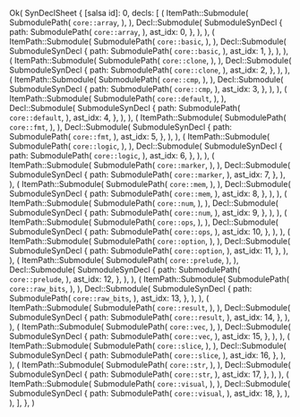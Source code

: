 Ok(
    SynDeclSheet {
        [salsa id]: 0,
        decls: [
            (
                ItemPath::Submodule(
                    SubmodulePath(
                        `core::array`,
                    ),
                ),
                Decl::Submodule(
                    SubmoduleSynDecl {
                        path: SubmodulePath(
                            `core::array`,
                        ),
                        ast_idx: 0,
                    },
                ),
            ),
            (
                ItemPath::Submodule(
                    SubmodulePath(
                        `core::basic`,
                    ),
                ),
                Decl::Submodule(
                    SubmoduleSynDecl {
                        path: SubmodulePath(
                            `core::basic`,
                        ),
                        ast_idx: 1,
                    },
                ),
            ),
            (
                ItemPath::Submodule(
                    SubmodulePath(
                        `core::clone`,
                    ),
                ),
                Decl::Submodule(
                    SubmoduleSynDecl {
                        path: SubmodulePath(
                            `core::clone`,
                        ),
                        ast_idx: 2,
                    },
                ),
            ),
            (
                ItemPath::Submodule(
                    SubmodulePath(
                        `core::cmp`,
                    ),
                ),
                Decl::Submodule(
                    SubmoduleSynDecl {
                        path: SubmodulePath(
                            `core::cmp`,
                        ),
                        ast_idx: 3,
                    },
                ),
            ),
            (
                ItemPath::Submodule(
                    SubmodulePath(
                        `core::default`,
                    ),
                ),
                Decl::Submodule(
                    SubmoduleSynDecl {
                        path: SubmodulePath(
                            `core::default`,
                        ),
                        ast_idx: 4,
                    },
                ),
            ),
            (
                ItemPath::Submodule(
                    SubmodulePath(
                        `core::fmt`,
                    ),
                ),
                Decl::Submodule(
                    SubmoduleSynDecl {
                        path: SubmodulePath(
                            `core::fmt`,
                        ),
                        ast_idx: 5,
                    },
                ),
            ),
            (
                ItemPath::Submodule(
                    SubmodulePath(
                        `core::logic`,
                    ),
                ),
                Decl::Submodule(
                    SubmoduleSynDecl {
                        path: SubmodulePath(
                            `core::logic`,
                        ),
                        ast_idx: 6,
                    },
                ),
            ),
            (
                ItemPath::Submodule(
                    SubmodulePath(
                        `core::marker`,
                    ),
                ),
                Decl::Submodule(
                    SubmoduleSynDecl {
                        path: SubmodulePath(
                            `core::marker`,
                        ),
                        ast_idx: 7,
                    },
                ),
            ),
            (
                ItemPath::Submodule(
                    SubmodulePath(
                        `core::mem`,
                    ),
                ),
                Decl::Submodule(
                    SubmoduleSynDecl {
                        path: SubmodulePath(
                            `core::mem`,
                        ),
                        ast_idx: 8,
                    },
                ),
            ),
            (
                ItemPath::Submodule(
                    SubmodulePath(
                        `core::num`,
                    ),
                ),
                Decl::Submodule(
                    SubmoduleSynDecl {
                        path: SubmodulePath(
                            `core::num`,
                        ),
                        ast_idx: 9,
                    },
                ),
            ),
            (
                ItemPath::Submodule(
                    SubmodulePath(
                        `core::ops`,
                    ),
                ),
                Decl::Submodule(
                    SubmoduleSynDecl {
                        path: SubmodulePath(
                            `core::ops`,
                        ),
                        ast_idx: 10,
                    },
                ),
            ),
            (
                ItemPath::Submodule(
                    SubmodulePath(
                        `core::option`,
                    ),
                ),
                Decl::Submodule(
                    SubmoduleSynDecl {
                        path: SubmodulePath(
                            `core::option`,
                        ),
                        ast_idx: 11,
                    },
                ),
            ),
            (
                ItemPath::Submodule(
                    SubmodulePath(
                        `core::prelude`,
                    ),
                ),
                Decl::Submodule(
                    SubmoduleSynDecl {
                        path: SubmodulePath(
                            `core::prelude`,
                        ),
                        ast_idx: 12,
                    },
                ),
            ),
            (
                ItemPath::Submodule(
                    SubmodulePath(
                        `core::raw_bits`,
                    ),
                ),
                Decl::Submodule(
                    SubmoduleSynDecl {
                        path: SubmodulePath(
                            `core::raw_bits`,
                        ),
                        ast_idx: 13,
                    },
                ),
            ),
            (
                ItemPath::Submodule(
                    SubmodulePath(
                        `core::result`,
                    ),
                ),
                Decl::Submodule(
                    SubmoduleSynDecl {
                        path: SubmodulePath(
                            `core::result`,
                        ),
                        ast_idx: 14,
                    },
                ),
            ),
            (
                ItemPath::Submodule(
                    SubmodulePath(
                        `core::vec`,
                    ),
                ),
                Decl::Submodule(
                    SubmoduleSynDecl {
                        path: SubmodulePath(
                            `core::vec`,
                        ),
                        ast_idx: 15,
                    },
                ),
            ),
            (
                ItemPath::Submodule(
                    SubmodulePath(
                        `core::slice`,
                    ),
                ),
                Decl::Submodule(
                    SubmoduleSynDecl {
                        path: SubmodulePath(
                            `core::slice`,
                        ),
                        ast_idx: 16,
                    },
                ),
            ),
            (
                ItemPath::Submodule(
                    SubmodulePath(
                        `core::str`,
                    ),
                ),
                Decl::Submodule(
                    SubmoduleSynDecl {
                        path: SubmodulePath(
                            `core::str`,
                        ),
                        ast_idx: 17,
                    },
                ),
            ),
            (
                ItemPath::Submodule(
                    SubmodulePath(
                        `core::visual`,
                    ),
                ),
                Decl::Submodule(
                    SubmoduleSynDecl {
                        path: SubmodulePath(
                            `core::visual`,
                        ),
                        ast_idx: 18,
                    },
                ),
            ),
        ],
    },
)